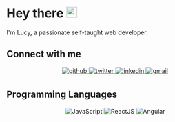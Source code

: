 # Hey there <img src="https://media.giphy.com/media/hvRJCLFzcasrR4ia7z/giphy.gif" width="25px">

 I'm Lucy, a passionate self-taught web developer. 

## Connect with me  
<div align="center">
<a href="https://github.com/luConcha" target="_blank">
<img src=https://img.shields.io/badge/github-%2324292e.svg?&style=for-the-badge&logo=github&logoColor=white alt=github style="margin-bottom: 5px;" />
</a>
<a href="https://twitter.com/lucy_dev9" target="_blank">
<img src=https://img.shields.io/badge/twitter-%2300acee.svg?&style=for-the-badge&logo=twitter&logoColor=white alt=twitter style="margin-bottom: 5px;" />
</a>
<a href="https://linkedin.com/in/lucyconcha" target="_blank">
<img src=https://img.shields.io/badge/linkedin-%231E77B5.svg?&style=for-the-badge&logo=linkedin&logoColor=white alt=linkedin style="margin-bottom: 5px;" />
</a>
<a href="mailto:lucy.cm9@gmail.com" target="_blank">
<img src=https://img.shields.io/badge/Gmail-D14836?style=for-the-badge&logo=gmail&logoColor=white alt=gmail style="margin-bottom: 5px;" />
</a>
</div>  

## Programming Languages

<div align="center">
<img src=https://img.shields.io/badge/JavaScript-yellow alt=JavaScript style="margin-bottom: 5px;" />

<img src=https://img.shields.io/badge/ReactJS-blue alt=ReactJS style="margin-bottom: 5px;" />
  
<img src=https://img.shields.io/badge/Angular-red alt=Angular style="margin-bottom: 5px;" />
  
</div>
 


  

